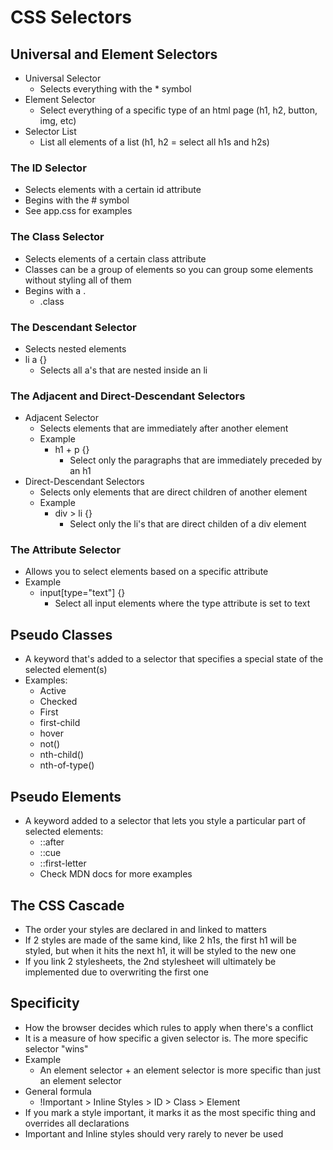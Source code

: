 # CSS Selectors

## Universal and Element Selectors

- Universal Selector
  - Selects everything with the \* symbol
- Element Selector
  - Select everything of a specific type of an html page (h1, h2, button, img, etc)
- Selector List
  - List all elements of a list (h1, h2 = select all h1s and h2s)

### The ID Selector

- Selects elements with a certain id attribute
- Begins with the # symbol
- See app.css for examples

### The Class Selector

- Selects elements of a certain class attribute
- Classes can be a group of elements so you can group some elements without styling all of them
- Begins with a .
  - .class

### The Descendant Selector

- Selects nested elements
- li a {}
  - Selects all a's that are nested inside an li

### The Adjacent and Direct-Descendant Selectors

- Adjacent Selector
  - Selects elements that are immediately after another element
  - Example
    - h1 + p {}
      - Select only the paragraphs that are immediately preceded by an h1
- Direct-Descendant Selectors
  - Selects only elements that are direct children of another element
  - Example
    - div > li {}
      - Select only the li's that are direct childen of a div element

### The Attribute Selector

- Allows you to select elements based on a specific attribute
- Example
  - input[type="text"] {}
    - Select all input elements where the type attribute is set to text

## Pseudo Classes

- A keyword that's added to a selector that specifies a special state of the selected element(s)
- Examples:
  - Active
  - Checked
  - First
  - first-child
  - hover
  - not()
  - nth-child()
  - nth-of-type()

## Pseudo Elements

- A keyword added to a selector that lets you style a particular part of selected elements:
  - ::after
  - ::cue
  - ::first-letter
  - Check MDN docs for more examples

## The CSS Cascade

- The order your styles are declared in and linked to matters
- If 2 styles are made of the same kind, like 2 h1s, the first h1 will be styled, but when it hits the next h1, it will be styled to the new one
- If you link 2 stylesheets, the 2nd stylesheet will ultimately be implemented due to overwriting the first one

## Specificity

- How the browser decides which rules to apply when there's a conflict
- It is a measure of how specific a given selector is. The more specific selector "wins"
- Example
  - An element selector + an element selector is more specific than just an element selector
- General formula
  - !Important > Inline Styles > ID > Class > Element
- If you mark a style important, it marks it as the most specific thing and overrides all declarations
- Important and Inline styles should very rarely to never be used
